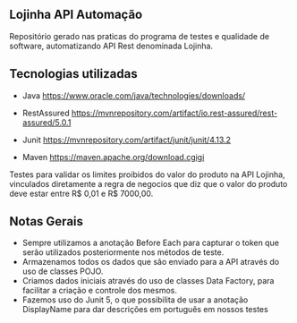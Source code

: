 ## Lojinha API Automação
Repositório gerado nas praticas do programa de testes e qualidade de software, automatizando API Rest denominada Lojinha.

## Tecnologias utilizadas

- Java
  https://www.oracle.com/java/technologies/downloads/

- RestAssured
  https://mvnrepository.com/artifact/io.rest-assured/rest-assured/5.0.1

- Junit
  https://mvnrepository.com/artifact/junit/junit/4.13.2

- Maven
  https://maven.apache.org/download.cgigi

Testes para validar os limites proibidos do valor do produto na API Lojinha, vinculados diretamente a regra de negocios que diz que o valor do produto deve estar entre R$ 0,01 e R$ 7000,00.

## Notas Gerais

- Sempre utilizamos a anotação Before Each para capturar o token que serão utilizados posteriormente nos métodos de teste.
- Armazenamos todos os dados que são enviado para a API através do uso de classes POJO.
- Criamos dados iniciais através do uso de classes Data Factory, para facilitar a criação e controle dos mesmos.
- Fazemos uso do Junit 5, o que possibilita de usar a anotação DisplayName para dar descrições em português em nossos testes